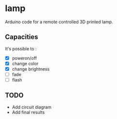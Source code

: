 # lamp

Arduino code for a remote controlled 3D printed lamp.

## Capacities

It's possible to :

- [X] poweron/off
- [X] change color
- [X] change brightness
- [ ] fade
- [ ] flash

## TODO

- Add circuit diagram
- Add final results
